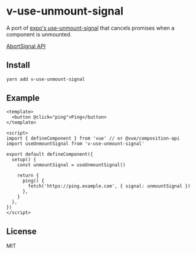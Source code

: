 # v-use-unmount-signal

A port of [expo's use-unmount-signal](https://github.com/expo/use-unmount-signal) that cancels promises when a component is unmounted.

[AbortSignal API](https://dom.spec.whatwg.org/#interface-AbortSignal)

## Install

```sh
yarn add v-use-unmount-signal
```

## Example

```vue
<template>
  <button @click="ping">Ping</button>
</template>

<script>
import { defineComponent } from 'vue' // or @vue/composition-api
import useUnmountSignal from 'v-use-unmount-signal'

export default defineComponent({
  setup() {
    const unmountSignal = useUnmountSignal()

    return {
      ping() {
        fetch('https://ping.example.com', { signal: unmountSignal })
      },
    }
  },
})
</script>
```

## License

MIT
